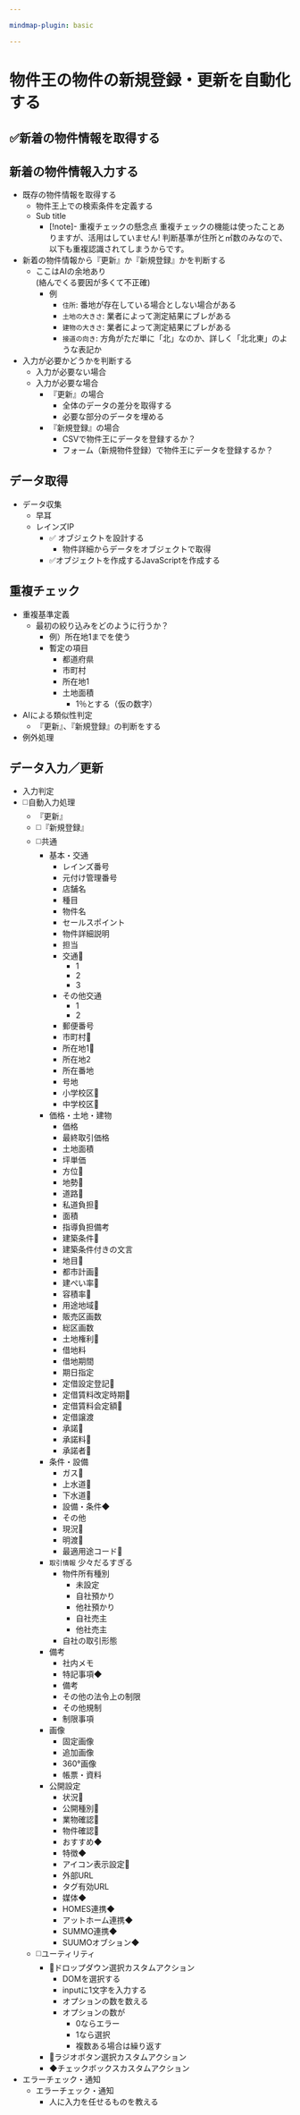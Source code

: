 ```yaml
---

mindmap-plugin: basic

---
```


# 物件王の物件の新規登録・更新を自動化する

## ✅新着の物件情報を取得する

## 新着の物件情報入力する
- 既存の物件情報を取得する
	- 物件王上での検索条件を定義する
	- Sub title
		- [!note]- 重複チェックの懸念点
		重複チェックの機能は使ったことありますが、活用はしていません!
		判断基準が住所と㎡数のみなので、以下も重複認識されてしまうからです。
- 新着の物件情報から『更新』か『新規登録』かを判断する
	- ここはAIの余地あり<br>(絡んでくる要因が多くて不正確)
		- 例
			- `住所`: 番地が存在している場合としない場合がある
			- `土地の大きさ`: 業者によって測定結果にブレがある
			- `建物の大きさ`: 業者によって測定結果にブレがある
			- `接道の向き`: 方角がただ単に「北」なのか、詳しく「北北東」のような表記か
- 入力が必要かどうかを判断する
	- 入力が必要ない場合
	- 入力が必要な場合
		- 『更新』の場合
			- 全体のデータの差分を取得する
			- 必要な部分のデータを埋める
		- 『新規登録』の場合
			- CSVで物件王にデータを登録するか？
			- フォーム（新規物件登録）で物件王にデータを登録するか？

## データ取得
- データ収集
	- 早耳
	- レインズIP
		- ✅ オブジェクトを設計する
			- 物件詳細からデータをオブジェクトで取得
		- ✅オブジェクトを作成するJavaScriptを作成する

## 重複チェック
- 重複基準定義
	- 最初の絞り込みをどのように行うか？
		- 例）所在地1までを使う
		- 暫定の項目
			- 都道府県
			- 市町村
			- 所在地1
			- 土地面積
				- 1％とする（仮の数字）
- AIによる類似性判定
	- 『更新』、『新規登録』の判断をする
- 例外処理

## データ入力／更新
- 入力判定
- ◻️自動入力処理
	- 『更新』
	- ◻️『新規登録』
	- ◻️共通
		- 基本・交通
			- レインズ番号
			- 元付け管理番号
			- 店舗名
			- 種目
			- 物件名
			- セールスポイント
			- 物件詳細説明
			- 担当
			- 交通🔸
				- 1
				- 2
				- 3
			- その他交通
				- 1
				- 2
			- 郵便番号
			- 市町村🔸
			- 所在地1🔸
			- 所在地2
			- 所在番地
			- 号地
			- 小学校区🔸
			- 中学校区🔸
		- 価格・土地・建物
			- 価格
			- 最終取引価格
			- 土地面積
			- 坪単価
			- 方位🔸
			- 地勢🔸
			- 道路🔸
			- 私道負担🔹
			- 面積
			- 指導負担備考
			- 建築条件🔸
			- 建築条件付きの文言
			- 地目🔸
			- 都市計画🔸
			- 建ぺい率🔸
			- 容積率🔸
			- 用途地域🔸
			- 販売区画数
			- 総区画数
			- 土地権利🔸
			- 借地料
			- 借地期間
			- 期日指定
			- 定借設定登記🔹
			- 定借賃料改定時期🔹
			- 定借賃料会定額🔹
			- 定借譲渡
			- 承諾🔸
			- 承諾料🔸
			- 承諾者🔸
		- 条件・設備
			- ガス🔹
			- 上水道🔹
			- 下水道🔹
			- 設備・条件◆
			- その他
			- 現況🔸
			- 明渡🔸
			- 最適用途コード🔸
		- `取引情報` 少々だるすぎる
			- 物件所有種別
				- 未設定
				- 自社預かり
				- 他社預かり
				- 自社売主
				- 他社売主
			- 自社の取引形態
		- 備考
			- 社内メモ
			- 特記事項◆
			- 備考
			- その他の法令上の制限
			- その他規制
			- 制限事項
		- 画像
			- 固定画像
			- 追加画像
			- 360°画像
			- 帳票・資料
		- 公開設定
			- 状況🔹
			- 公開種別🔹
			- 業物確認🔹
			- 物件確認🔹
			- おすすめ◆
			- 特徴◆
			- アイコン表示設定🔹
			- 外部URL
			- タグ有効URL
			- 媒体◆
			- HOMES連携◆
			- アットホーム連携◆
			- SUMMO連携◆
			- SUUMOオブション◆
	- ◻️ユーティリティ
		- 🔸ドロップダウン選択カスタムアクション
			- DOMを選択する
			- inputに1文字を入力する
			- オプションの数を数える
			- オプションの数が
				- 0ならエラー
				- 1なら選択
				- 複数ある場合は繰り返す
		- 🔹ラジオボタン選択カスタムアクション
		- ◆チェックボックスカスタムアクション
- エラーチェック・通知
	- エラーチェック・通知
		- 人に入力を任せるものを教える